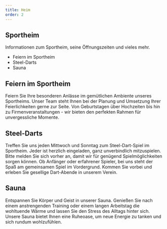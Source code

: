 ```yaml
---
title: Heim
order: 2
---
```


## Sportheim

Informationen zum Sportheim, seine Öffnungszeiten und vieles mehr.

- Feiern im Sportheim
- Steel-Darts
- Sauna

## Feiern im Sportheim
Feiern Sie Ihre besonderen Anlässe im gemütlichen Ambiente unseres Sportheims. Unser Team steht Ihnen bei der Planung und Umsetzung Ihrer Feierlichkeiten gerne zur Seite. Von Geburtstagen über Hochzeiten bis hin zu Firmenveranstaltungen - wir bieten den perfekten Rahmen für unvergessliche Momente.

## Steel-Darts
Treffen Sie uns jeden Mittwoch und Sonntag zum Steel-Dart-Spiel im Sportheim. Jeder ist herzlich eingeladen, ganz unverbindlich mitzuspielen. Bitte melden Sie sich vorher an, damit wir für genügend Spielmöglichkeiten sorgen können. Ob Anfänger oder erfahrener Spieler, bei uns steht der Spaß am gemeinsamen Spiel im Vordergrund. Kommen Sie vorbei und erleben Sie gesellige Dart-Abende in unserem Verein.

## Sauna
Entspannen Sie Körper und Geist in unserer Sauna. Genießen Sie nach einem anstrengenden Training oder einem langen Arbeitstag die wohltuende Wärme und lassen Sie den Stress des Alltags hinter sich. Unsere Sauna bietet Ihnen eine Ruheoase, um neue Energie zu tanken und sich rundum wohlzufühlen.